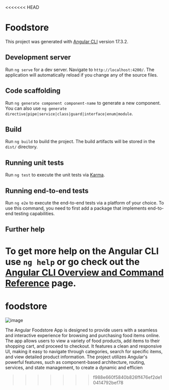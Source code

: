 <<<<<<< HEAD
# Foodstore

This project was generated with [Angular CLI](https://github.com/angular/angular-cli) version 17.3.2.

## Development server

Run `ng serve` for a dev server. Navigate to `http://localhost:4200/`. The application will automatically reload if you change any of the source files.

## Code scaffolding

Run `ng generate component component-name` to generate a new component. You can also use `ng generate directive|pipe|service|class|guard|interface|enum|module`.

## Build

Run `ng build` to build the project. The build artifacts will be stored in the `dist/` directory.

## Running unit tests

Run `ng test` to execute the unit tests via [Karma](https://karma-runner.github.io).

## Running end-to-end tests

Run `ng e2e` to execute the end-to-end tests via a platform of your choice. To use this command, you need to first add a package that implements end-to-end testing capabilities.

## Further help

To get more help on the Angular CLI use `ng help` or go check out the [Angular CLI Overview and Command Reference](https://angular.io/cli) page.
=======
# foodstore

![image](https://github.com/user-attachments/assets/f6d0267a-43a9-4cb8-80b1-99376329d0ee)

The Angular Foodstore App is designed to provide users with a seamless and interactive experience for browsing and purchasing food items online. The app allows users to view a variety of food products, add items to their shopping cart, and proceed to checkout. It features a clean and responsive UI, making it easy to navigate through categories, search for specific items, and view detailed product information. The project utilizes Angular's powerful features, such as component-based architecture, routing, services, and state management, to create a dynamic and efficien
>>>>>>> f988e660f5840b826ff476ef2de10414792bef78
